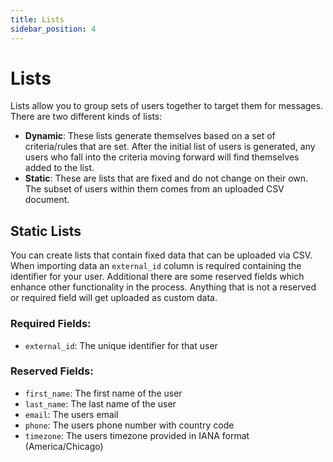 ```yaml
---
title: Lists
sidebar_position: 4
---
```


# Lists
Lists allow you to group sets of users together to target them for messages. There are two different kinds of lists:
- **Dynamic**: These lists generate themselves based on a set of criteria/rules that are set. After the initial list of users is generated, any users who fall into the criteria moving forward will find themselves added to the list.
- **Static**: These are lists that are fixed and do not change on their own. The subset of users within them comes from an uploaded CSV document.

## Static Lists
You can create lists that contain fixed data that can be uploaded via CSV. When importing data an `external_id` column is required containing the identifier for your user. Additional there are some reserved fields which enhance other functionality in the process. Anything that is not a reserved or required field will get uploaded as custom data.

### Required Fields:
- `external_id`: The unique identifier for that user

### Reserved Fields:
- `first_name`: The first name of the user
- `last_name`: The last name of the user
- `email`: The users email
- `phone`: The users phone number with country code
- `timezone`: The users timezone provided in IANA format (America/Chicago)